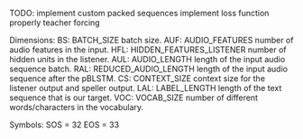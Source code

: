 
TODO:
  implement custom packed sequences
  implement loss function properly
  teacher forcing

Dimensions:
  BS:  BATCH_SIZE
    batch size.
  AUF: AUDIO_FEATURES
    number of audio features in the input.
  HFL: HIDDEN_FEATURES_LISTENER
    number of hidden units in the listener.
  AUL: AUDIO_LENGTH
    length of the input audio sequence batch.
  RAL: REDUCED_AUDIO_LENGTH
    length of the input audio sequence after the pBLSTM.
  CS:  CONTEXT_SIZE
    context size for the listener output and speller output.
  LAL: LABEL_LENGTH
    length of the text sequence that is our target.
  VOC: VOCAB_SIZE
    number of different words/characters in the vocabulary.

Symbols:
  SOS = 32
  EOS = 33
